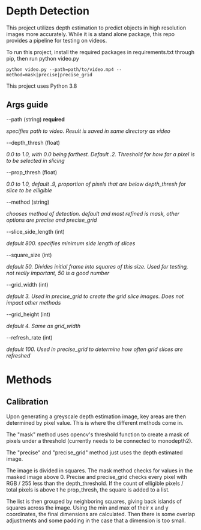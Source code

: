 # Depth Detection 

This project utilizes depth estimation to predict objects in high resolution images more accurately. While it is a stand alone package, this repo provides a pipeline for testing on videos. 

To run this project, install the required packages in requirements.txt through pip, then run python video.py

`python video.py --path=path/to/video.mp4 --method=mask|precise|precise_grid`

This project uses Python 3.8

## Args guide

--path (string) **required**

*specifies path to video. Result is saved in same directory as video*

--depth_thresh (float)

*0.0 to 1.0, with 0.0 being farthest. Default .2. Threshold for how far a pixel is to be selected in slicing*

--prop_thresh (float)

*0.0 to 1.0, default .9, proportion of pixels that are below depth_thresh for slice to be elligible*

--method (string)

*chooses method of detection. default and most refined is mask, other options are precise and precise_grid*

--slice_side_length (int)

*default 800. specifies minimum side length of slices*

--square_size (int)

*default 50. Divides initial frame into squares of this size. Used for testing, not really important, 50 is a good number*

--grid_width (int)

*default 3. Used in precise_grid to create the grid slice images. Does not impact other methods*

--grid_height (int)

*default 4. Same as grid_width*

--refresh_rate (int)

*default 100. Used in precise_grid to determine how often grid slices are refreshed*

# Methods

## Calibration

Upon generating a greyscale depth estimation image, key areas are then determined by pixel value. This is where the different methods come in. 

The "mask" method uses opencv's threshold function to create a mask of pixels under a threshold (currently needs to be connected to monodepth2). 

The "precise" and "precise_grid" method just uses the depth estimated image.

The image is divided in squares. The mask method checks for values in the masked image above 0. Precise and precise_grid checks every pixel with RGB / 255 less than the depth_threshold. If the count of elligible pixels / total pixels is above t he prop_thresh, the square is added to a list.

The list is then grouped by neighboring squares, giving back islands of squares across the image. Using the min and max of their x and y coordinates, the final dimensions are calculated. Then there is some overlap adjustments and some padding in the case that a dimension is too small. 



